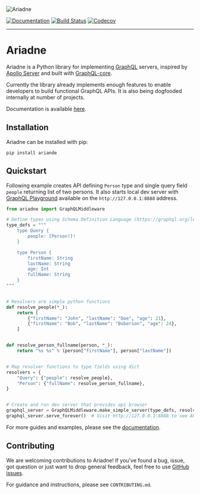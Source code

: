 ![Ariadne](https://ariadne.readthedocs.io/en/latest/_images/logo.png)

[![Documentation](https://readthedocs.org/projects/ariadne/badge/?version=latest)](https://ariadne.readthedocs.io/en/latest/?badge=latest)
[![Build Status](https://travis-ci.org/mirumee/ariadne.svg?branch=master)](https://travis-ci.org/mirumee/ariadne)
[![Codecov](https://codecov.io/gh/mirumee/ariadne/branch/master/graph/badge.svg)](https://codecov.io/gh/mirumee/ariadne)

- - - - -

# Ariadne

Ariadne is a Python library for implementing [GraphQL](http://graphql.github.io/) servers, inspired by [Apollo Server](https://www.apollographql.com/docs/apollo-server/) and built with [GraphQL-core](https://github.com/graphql-python/graphql-core).

Currently the library already implements enough features to enable developers to build functional GraphQL APIs. It is also being dogfooded internally at number of projects.

Documentation is available [here](https://ariadne.readthedocs.io/en/latest/?badge=latest).


## Installation

Ariadne can be installed with pip:

    pip install ariande


## Quickstart 

Following example creates API defining `Person` type and single query field `people` returning list of two persons. It also starts local dev server with [GraphQL Playground](https://github.com/prisma/graphql-playground) available on the `http://127.0.0.1:8888` address.

```python
from ariadne import GraphQLMiddleware

# Define types using Schema Definition Language (https://graphql.org/learn/schema/)
type_defs = """
    type Query {
        people: [Person!]!
    }

    type Person {
        firstName: String
        lastName: String
        age: Int
        fullName: String
    }
"""


# Resolvers are simple python functions
def resolve_people(*_):
    return [
        {"firstName": "John", "lastName": "Doe", "age": 21},
        {"firstName": "Bob", "lastName": "Boberson", "age": 24},
    ]


def resolve_person_fullname(person, *_):
    return "%s %s" % (person["firstName"], person["lastName"])


# Map resolver functions to type fields using dict
resolvers = {
    "Query": {"people": resolve_people},
    "Person": {"fullName": resolve_person_fullname},
}


# Create and run dev server that provides api browser
graphql_server = GraphQLMiddleware.make_simple_server(type_defs, resolvers)
graphql_server.serve_forever()  # Visit http://127.0.0.1:8888 to see API browser!
```

For more guides and examples, please see the [documentation](https://ariadne.readthedocs.io/en/latest/?badge=latest).


Contributing
------------

We are welcoming contributions to Ariadne! If you've found a bug, issue, got question or just want to drop general feedback, feel free to use [GitHub issues](https://github.com/mirumee/ariadne/issues).

For guidance and instructions, please see `CONTRIBUTING.md`.
